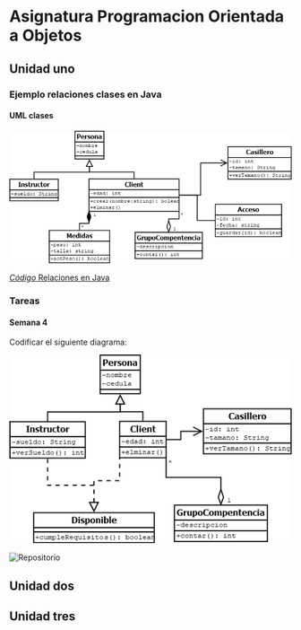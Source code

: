 # Asignatura Programacion Orientada a Objetos

## Unidad uno
### Ejemplo relaciones clases en Java
#### UML clases
![uml](./01-fundamentos-poo/clase-um-gym.png)

[*Código* Relaciones en Java](https://github.com/maguaman2/class-sud-2nd-poo-oct21/tree/main/01-fundamentos-poo/clases-ejemplos/relaciones-clases)
### Tareas 
#### Semana 4
Codificar el siguiente diagrama:

![uml-gym](./01-fundamentos-poo/imgs/tarea-semana4.png)

![Repositorio](https://classroom.github.com/a/jq4Wn3ze)
## Unidad dos
## Unidad tres

